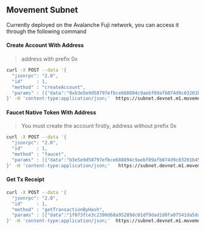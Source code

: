 ## Movement Subnet
Currently deployed on the Avalanche Fuji network, you can access it through the following command

#### Create Account With Address
> address with prefix 0x
```bash
curl -X POST --data '{
  "jsonrpc": "2.0",
  "id"     : 1,
  "method" : "createAccount",
  "params" : [{"data":"0xb3e5e9d58797efbce688894c9aebf09afb074d9c03201b452bc81e8afcd4a75d"}]
}' -H 'content-type:application/json;'  https://subnet.devnet.m1.movementlabs.xyz/v1/ext/bc/2vUTKYZBbLtXnfCL2RF5XEChZf1wxVYQqxZQQCShMmseSKSiee/rpc 

```

#### Faucet Native Token With Address
> You must create the account firstly, address without prefix 0x
```bash
curl -X POST --data '{
  "jsonrpc": "2.0",
  "id"     : 1,
  "method" : "faucet",
  "params" : [{"data":"b3e5e9d58797efbce688894c9aebf09afb074d9c03201b452bc81e8afcd4a75d"}]
}' -H 'content-type:application/json;'   https://subnet.devnet.m1.movementlabs.xyz/v1/ext/bc/2vUTKYZBbLtXnfCL2RF5XEChZf1wxVYQqxZQQCShMmseSKSiee/rpc

```

#### Get Tx Receipt
```bash
curl -X POST --data '{
  "jsonrpc": "2.0",
  "id"     : 1,
  "method" : "getTransactionByHash",
  "params" : [{"data":"1f073fce3c2390d68a95289dc81df9dad1d0fa07541da5da4e1b46241f4bd24e"}]
}' -H 'content-type:application/json;'  https://subnet.devnet.m1.movementlabs.xyz/v1/ext/bc/2vUTKYZBbLtXnfCL2RF5XEChZf1wxVYQqxZQQCShMmseSKSiee/rpc

```
